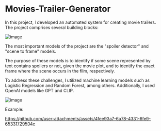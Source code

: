 # Movies-Trailer-Generator
In this project, I developed an automated system for creating movie trailers. The project comprises several building blocks:

![image](https://github.com/user-attachments/assets/30654fb8-1ad4-4445-a688-eeebc53d675c)


The most important models of the project are the "spoiler detector" and "scene to frame" models. 

The purpose of these models is to identify if some scene represented by text contains spoilers or not, given the movie plot, and to identify the exact frame where the scene occurs in the film, respectively.

To address these challenges, I utilized machine learning models such as Logistic Regression and Random Forest, among others. Additionally, I used OpenAI models like GPT and CLIP.

![image](https://github.com/user-attachments/assets/f04822e9-44b3-4b6d-b063-d8f0a5f0e350)


Example: 

https://github.com/user-attachments/assets/4fee93a7-6a78-4331-8fe9-65331729504c

